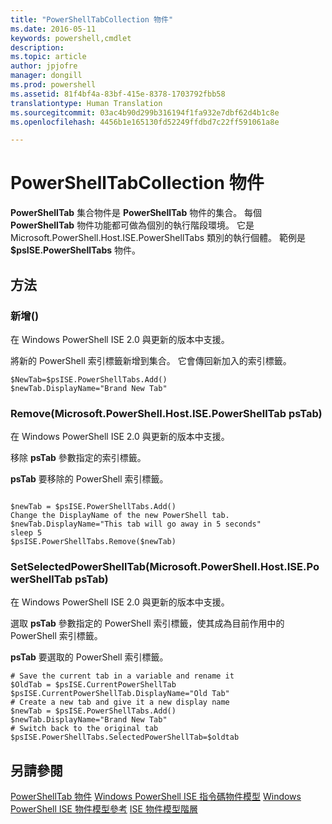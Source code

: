 ```yaml
---
title: "PowerShellTabCollection 物件"
ms.date: 2016-05-11
keywords: powershell,cmdlet
description: 
ms.topic: article
author: jpjofre
manager: dongill
ms.prod: powershell
ms.assetid: 81f4bf4a-83bf-415e-8378-1703792fbb58
translationtype: Human Translation
ms.sourcegitcommit: 03ac4b90d299b316194f1fa932e7dbf62d4b1c8e
ms.openlocfilehash: 4456b1e165130fd52249ffdbd7c22ff591061a8e

---
```


# PowerShellTabCollection 物件
  **PowerShellTab** 集合物件是 **PowerShellTab** 物件的集合。 每個 **PowerShellTab** 物件功能都可做為個別的執行階段環境。 它是 Microsoft.PowerShell.Host.ISE.PowerShellTabs 類別的執行個體。 範例是 **$psISE.PowerShellTabs** 物件。

## 方法

### 新增\(\)
  在 Windows PowerShell ISE 2.0 與更新的版本中支援。 

 將新的 PowerShell 索引標籤新增到集合。 它會傳回新加入的索引標籤。

```
$NewTab=$psISE.PowerShellTabs.Add()
$newTab.DisplayName="Brand New Tab"
```

### Remove\(Microsoft.PowerShell.Host.ISE.PowerShellTab psTab\)
  在 Windows PowerShell ISE 2.0 與更新的版本中支援。 

 移除 **psTab** 參數指定的索引標籤。

 **psTab**
 要移除的 PowerShell 索引標籤。

```

$newTab = $psISE.PowerShellTabs.Add()
Change the DisplayName of the new PowerShell tab. 
$newTab.DisplayName="This tab will go away in 5 seconds" 
sleep 5 
$psISE.PowerShellTabs.Remove($newTab)
```

### SetSelectedPowerShellTab\(Microsoft.PowerShell.Host.ISE.PowerShellTab psTab\)
  在 Windows PowerShell ISE 2.0 與更新的版本中支援。 

 選取 **psTab** 參數指定的 PowerShell 索引標籤，使其成為目前作用中的 PowerShell 索引標籤。

 **psTab**
 要選取的 PowerShell 索引標籤。

```
# Save the current tab in a variable and rename it
$OldTab = $psISE.CurrentPowerShellTab
$psISE.CurrentPowerShellTab.DisplayName="Old Tab"
# Create a new tab and give it a new display name
$newTab = $psISE.PowerShellTabs.Add()
$newTab.DisplayName="Brand New Tab" 
# Switch back to the original tab
$psISE.PowerShellTabs.SelectedPowerShellTab=$oldtab
```

## 另請參閱
 [PowerShellTab 物件](The-PowerShellTab-Object.md) 
 [Windows PowerShell ISE 指令碼物件模型](../ise/The-Windows-PowerShell-ISE-Scripting-Object-Model.md) 
 [Windows PowerShell ISE 物件模型參考](../ise/Windows-PowerShell-ISE-Object-Model-Reference.md) 
 [ISE 物件模型階層](../ise/The-ISE-Object-Model-Hierarchy.md)

  



<!--HONumber=Aug16_HO3-->


